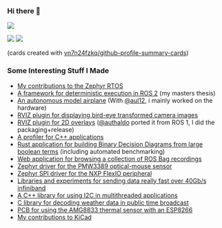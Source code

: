 ### Hi there 👋

![](http://github-profile-summary-cards.vercel.app/api/cards/profile-details?username=ottojo&theme=default)

![](http://github-profile-summary-cards.vercel.app/api/cards/stats?username=ottojo&theme=default)
![](http://github-profile-summary-cards.vercel.app/api/cards/most-commit-language?username=ottojo&theme=default&exclude=makefile)

(cards created with [vn7n24fzkq/github-profile-summary-cards](https://github.com/vn7n24fzkq/github-profile-summary-cards))

### Some Interesting Stuff I Made

* [My contributions to the Zephyr RTOS](https://github.com/zephyrproject-rtos/zephyr/pulls?q=is%3Apr+author%3Aottojo)
* [A framework for deterministic execution in ROS 2](https://github.com/uulm-mrm/ros2_def) (my masters thesis)
* [An autonomous model airplane](https://github.com/ToolboxPlane) (With [@aul12](https://github.com/aul12), i mainly worked on the hardware)
* [RVIZ plugin for displaying bird-eye transformed camera images](https://github.com/teamspatzenhirn/rviz_birdeye_display)
* [RVIZ plugin for 2D overlays](https://github.com/teamspatzenhirn/rviz_2d_overlay_plugins) ([@authaldo](https://github.com/authaldo) ported it from ROS 1, I did the packaging+release)
* [A profiler for C++ applications](https://github.com/ottojo/Profiler)
* [Rust application for building Binary Decision Diagrams from large boolean terms](https://github.com/ottojo/OBDDimal) (including automated benchmarking)
* [Web application for browsing a collection of ROS Bag recordings](https://github.com/teamspatzenhirn/rosbagBrowser)
* [Zephyr driver for the PMW3389 optical-mouse sensor](https://github.com/teamspatzenhirn/pmw3389_zephyr_driver)
* [Zephyr SPI driver for the NXP FlexIO peripheral](https://github.com/teamspatzenhirn/zephyr/blob/main/drivers/spi/spi_flexio.c)
* [Libraries and experiments for sending data really fast over 40Gb/s infiniband](https://github.com/ottojo/infiniband)
* [A C++ library for using I2C in multithreaded applications](https://github.com/ottojo/I2C)
* [C library for decoding weather data in public time broadcast](https://github.com/ottojo/MeteoDecode)
* [PCB for using the AMG8833 thermal sensor with an ESP8266](https://github.com/ottojo/amg8833)
* [My contributions to KiCad](https://gitlab.com/groups/kicad/-/merge_requests?scope=all&state=all&author_username=ottojo)

